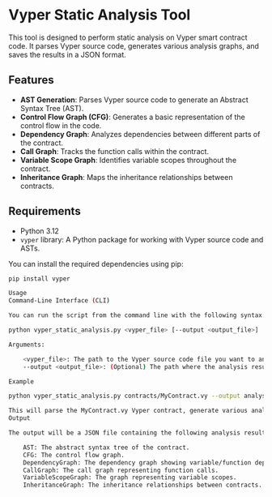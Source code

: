 # Vyper Static Analysis Tool

This tool is designed to perform static analysis on Vyper smart contract code. It parses Vyper source code, generates various analysis graphs, and saves the results in a JSON format.

## Features
- **AST Generation**: Parses Vyper source code to generate an Abstract Syntax Tree (AST).
- **Control Flow Graph (CFG)**: Generates a basic representation of the control flow in the code.
- **Dependency Graph**: Analyzes dependencies between different parts of the contract.
- **Call Graph**: Tracks the function calls within the contract.
- **Variable Scope Graph**: Identifies variable scopes throughout the contract.
- **Inheritance Graph**: Maps the inheritance relationships between contracts.

## Requirements
- Python 3.12
- `vyper` library: A Python package for working with Vyper source code and ASTs.

You can install the required dependencies using pip:

```bash
pip install vyper

Usage
Command-Line Interface (CLI)

You can run the script from the command line with the following syntax:

python vyper_static_analysis.py <vyper_file> [--output <output_file>]

Arguments:

    <vyper_file>: The path to the Vyper source code file you want to analyze.
    --output <output_file>: (Optional) The path where the analysis results will be saved. Default is output_analysis.json.

Example

python vyper_static_analysis.py contracts/MyContract.vy --output analysis_result.json

This will parse the MyContract.vy Vyper contract, generate various analysis graphs, and save the results to analysis_result.json.
Output

The output will be a JSON file containing the following analysis results:

    AST: The abstract syntax tree of the contract.
    CFG: The control flow graph.
    DependencyGraph: The dependency graph showing variable/function dependencies.
    CallGraph: The call graph representing function calls.
    VariableScopeGraph: The graph representing variable scopes.
    InheritanceGraph: The inheritance relationships between contracts.
